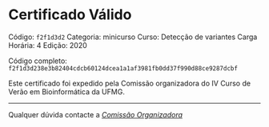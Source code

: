 # Certificado Válido

Código: `f2f1d3d2`
Categoria: minicurso
Curso: Detecção de variantes
Carga Horária: 4
Edição: 2020


Código completo: `f2f1d3d238e3b82404cdcb60124dcea1a1af3981fb0dd37f990d88ce9287dcbf`


Este certificado foi expedido pela Comissão organizadora do IV Curso de Verão em Bioinformática da UFMG.

----

Qualquer dúvida contacte a [_Comissão Organizadora_](<mailto:cursobioinfoufmg@gmail.com$subject=[Certificados]>)

